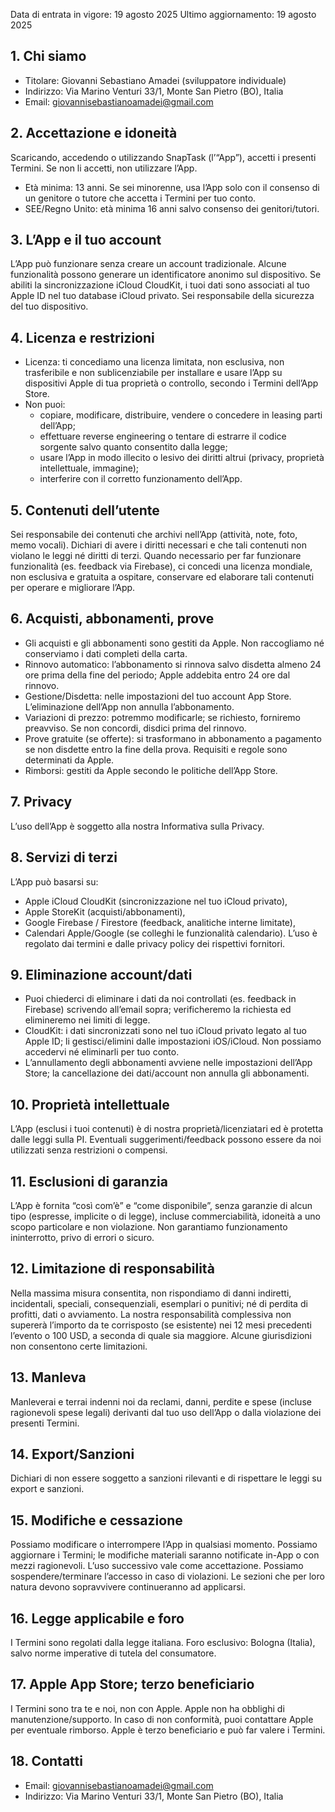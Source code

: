 Data di entrata in vigore: 19 agosto 2025
Ultimo aggiornamento: 19 agosto 2025

## 1. Chi siamo
- Titolare: Giovanni Sebastiano Amadei (sviluppatore individuale)
- Indirizzo: Via Marino Venturi 33/1, Monte San Pietro (BO), Italia
- Email: giovannisebastianoamadei@gmail.com

## 2. Accettazione e idoneità
Scaricando, accedendo o utilizzando SnapTask (l’“App”), accetti i presenti Termini. Se non li accetti, non utilizzare l’App.
- Età minima: 13 anni. Se sei minorenne, usa l’App solo con il consenso di un genitore o tutore che accetta i Termini per tuo conto.
- SEE/Regno Unito: età minima 16 anni salvo consenso dei genitori/tutori.

## 3. L’App e il tuo account
L’App può funzionare senza creare un account tradizionale. Alcune funzionalità possono generare un identificatore anonimo sul dispositivo. Se abiliti la sincronizzazione iCloud CloudKit, i tuoi dati sono associati al tuo Apple ID nel tuo database iCloud privato. Sei responsabile della sicurezza del tuo dispositivo.

## 4. Licenza e restrizioni
- Licenza: ti concediamo una licenza limitata, non esclusiva, non trasferibile e non sublicenziabile per installare e usare l’App su dispositivi Apple di tua proprietà o controllo, secondo i Termini dell’App Store.
- Non puoi:
  - copiare, modificare, distribuire, vendere o concedere in leasing parti dell’App;
  - effettuare reverse engineering o tentare di estrarre il codice sorgente salvo quanto consentito dalla legge;
  - usare l’App in modo illecito o lesivo dei diritti altrui (privacy, proprietà intellettuale, immagine);
  - interferire con il corretto funzionamento dell’App.

## 5. Contenuti dell’utente
Sei responsabile dei contenuti che archivi nell’App (attività, note, foto, memo vocali). Dichiari di avere i diritti necessari e che tali contenuti non violano le leggi né diritti di terzi.
Quando necessario per far funzionare funzionalità (es. feedback via Firebase), ci concedi una licenza mondiale, non esclusiva e gratuita a ospitare, conservare ed elaborare tali contenuti per operare e migliorare l’App.

## 6. Acquisti, abbonamenti, prove
- Gli acquisti e gli abbonamenti sono gestiti da Apple. Non raccogliamo né conserviamo i dati completi della carta.
- Rinnovo automatico: l’abbonamento si rinnova salvo disdetta almeno 24 ore prima della fine del periodo; Apple addebita entro 24 ore dal rinnovo.
- Gestione/Disdetta: nelle impostazioni del tuo account App Store. L’eliminazione dell’App non annulla l’abbonamento.
- Variazioni di prezzo: potremmo modificarle; se richiesto, forniremo preavviso. Se non concordi, disdici prima del rinnovo.
- Prove gratuite (se offerte): si trasformano in abbonamento a pagamento se non disdette entro la fine della prova. Requisiti e regole sono determinati da Apple.
- Rimborsi: gestiti da Apple secondo le politiche dell’App Store.

## 7. Privacy
L’uso dell’App è soggetto alla nostra Informativa sulla Privacy.

## 8. Servizi di terzi
L’App può basarsi su:
- Apple iCloud CloudKit (sincronizzazione nel tuo iCloud privato),
- Apple StoreKit (acquisti/abbonamenti),
- Google Firebase / Firestore (feedback, analitiche interne limitate),
- Calendari Apple/Google (se colleghi le funzionalità calendario).
L’uso è regolato dai termini e dalle privacy policy dei rispettivi fornitori.

## 9. Eliminazione account/dati
- Puoi chiederci di eliminare i dati da noi controllati (es. feedback in Firebase) scrivendo all’email sopra; verificheremo la richiesta ed elimineremo nei limiti di legge.
- CloudKit: i dati sincronizzati sono nel tuo iCloud privato legato al tuo Apple ID; li gestisci/elimini dalle impostazioni iOS/iCloud. Non possiamo accedervi né eliminarli per tuo conto.
- L’annullamento degli abbonamenti avviene nelle impostazioni dell’App Store; la cancellazione dei dati/account non annulla gli abbonamenti.

## 10. Proprietà intellettuale
L’App (esclusi i tuoi contenuti) è di nostra proprietà/licenziatari ed è protetta dalle leggi sulla PI. Eventuali suggerimenti/feedback possono essere da noi utilizzati senza restrizioni o compensi.

## 11. Esclusioni di garanzia
L’App è fornita “così com’è” e “come disponibile”, senza garanzie di alcun tipo (espresse, implicite o di legge), incluse commerciabilità, idoneità a uno scopo particolare e non violazione. Non garantiamo funzionamento ininterrotto, privo di errori o sicuro.

## 12. Limitazione di responsabilità
Nella massima misura consentita, non rispondiamo di danni indiretti, incidentali, speciali, consequenziali, esemplari o punitivi; né di perdita di profitti, dati o avviamento.
La nostra responsabilità complessiva non supererà l’importo da te corrisposto (se esistente) nei 12 mesi precedenti l’evento o 100 USD, a seconda di quale sia maggiore. Alcune giurisdizioni non consentono certe limitazioni.

## 13. Manleva
Manleverai e terrai indenni noi da reclami, danni, perdite e spese (incluse ragionevoli spese legali) derivanti dal tuo uso dell’App o dalla violazione dei presenti Termini.

## 14. Export/Sanzioni
Dichiari di non essere soggetto a sanzioni rilevanti e di rispettare le leggi su export e sanzioni.

## 15. Modifiche e cessazione
Possiamo modificare o interrompere l’App in qualsiasi momento. Possiamo aggiornare i Termini; le modifiche materiali saranno notificate in-App o con mezzi ragionevoli. L’uso successivo vale come accettazione.
Possiamo sospendere/terminare l’accesso in caso di violazioni. Le sezioni che per loro natura devono sopravvivere continueranno ad applicarsi.

## 16. Legge applicabile e foro
I Termini sono regolati dalla legge italiana. Foro esclusivo: Bologna (Italia), salvo norme imperative di tutela del consumatore.

## 17. Apple App Store; terzo beneficiario
I Termini sono tra te e noi, non con Apple. Apple non ha obblighi di manutenzione/supporto. In caso di non conformità, puoi contattare Apple per eventuale rimborso. Apple è terzo beneficiario e può far valere i Termini.

## 18. Contatti
- Email: giovannisebastianoamadei@gmail.com
- Indirizzo: Via Marino Venturi 33/1, Monte San Pietro (BO), Italia